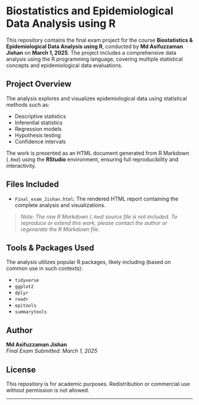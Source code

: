 # Biostatistics and Epidemiological Data Analysis using R

This repository contains the final exam project for the course **Biostatistics & Epidemiological Data Analysis using R**, conducted by **Md Asifuzzaman Jishan** on **March 1, 2025**. The project includes a comprehensive data analysis using the R programming language, covering multiple statistical concepts and epidemiological data evaluations.

## Project Overview

The analysis explores and visualizes epidemiological data using statistical methods such as:
- Descriptive statistics
- Inferential statistics
- Regression models
- Hypothesis testing
- Confidence intervals

The work is presented as an HTML document generated from R Markdown (`.Rmd`) using the **RStudio** environment, ensuring full reproducibility and interactivity.

## Files Included

- `Final_exam_Jishan.html`: The rendered HTML report containing the complete analysis and visualizations.

> _Note: The raw R Markdown (`.Rmd`) source file is not included. To reproduce or extend this work, please contact the author or regenerate the R Markdown file._

## Tools & Packages Used

The analysis utilizes popular R packages, likely including (based on common use in such contexts):
- `tidyverse`
- `ggplot2`
- `dplyr`
- `readr`
- `epitools`
- `summarytools`

## Author

**Md Asifuzzaman Jishan**  
*Final Exam Submitted: March 1, 2025*

## License

This repository is for academic purposes. Redistribution or commercial use without permission is not allowed.

---


